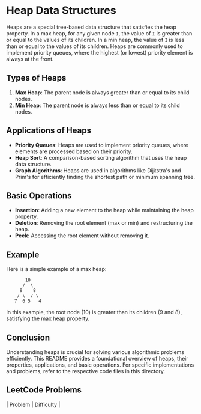 # Heap Data Structures

Heaps are a special tree-based data structure that satisfies the heap property. In a max heap, for any given node `I`, the value of `I` is greater than or equal to the values of its children. In a min heap, the value of `I` is less than or equal to the values of its children. Heaps are commonly used to implement priority queues, where the highest (or lowest) priority element is always at the front.

## Types of Heaps

1. **Max Heap**: The parent node is always greater than or equal to its child nodes.
2. **Min Heap**: The parent node is always less than or equal to its child nodes.

## Applications of Heaps

- **Priority Queues**: Heaps are used to implement priority queues, where elements are processed based on their priority.
- **Heap Sort**: A comparison-based sorting algorithm that uses the heap data structure.
- **Graph Algorithms**: Heaps are used in algorithms like Dijkstra's and Prim's for efficiently finding the shortest path or minimum spanning tree.

## Basic Operations

- **Insertion**: Adding a new element to the heap while maintaining the heap property.
- **Deletion**: Removing the root element (max or min) and restructuring the heap.
- **Peek**: Accessing the root element without removing it.

## Example

Here is a simple example of a max heap:

```
       10
      /  \
     9    8
    / \  / \
   7  6 5   4
```

In this example, the root node (10) is greater than its children (9 and 8), satisfying the max heap property.

## Conclusion

Understanding heaps is crucial for solving various algorithmic problems efficiently. This README provides a foundational overview of heaps, their properties, applications, and basic operations. For specific implementations and problems, refer to the respective code files in this directory.

## LeetCode Problems

| Problem | Difficulty | 
